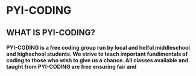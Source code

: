 #                                                                         PYI-CODING
## WHAT IS PYI-CODING?
#### PYI-CODING is a free coding group run by local and helful middleschool and highschool students. We strive to teach important fundimentals of coding to those who wish to give us a chance. All classes available and taught from PYI-CODING are free ensuring fair and 

